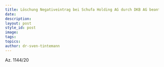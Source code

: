 ```yaml
---
title: Löschung Negativeintrag bei Schufa Holding AG durch DKB AG beantragt
date:
description:
layout: post
style_id: post
image:
tags:
topics:
author: dr-sven-tintemann
---
```


Az. 1144/20